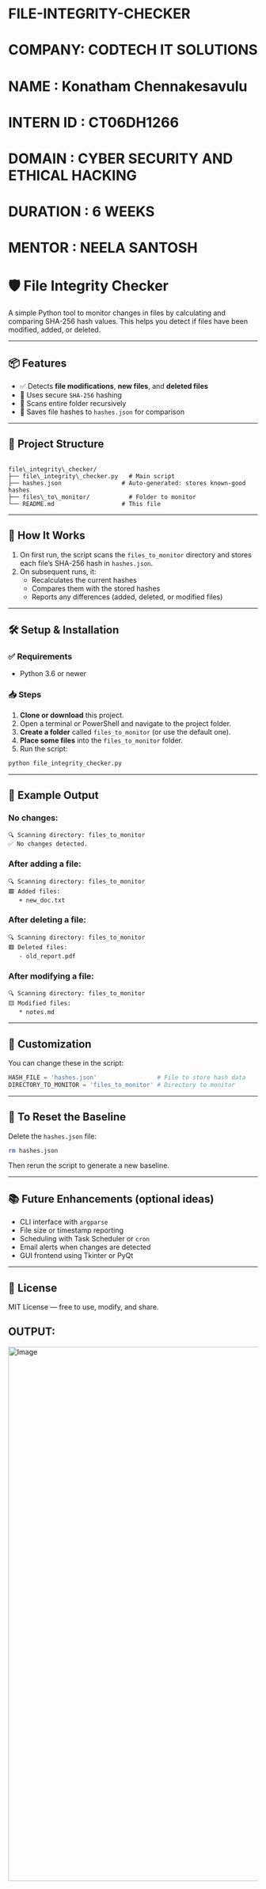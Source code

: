# FILE-INTEGRITY-CHECKER

 # COMPANY: CODTECH IT SOLUTIONS
 # NAME : Konatham Chennakesavulu
 # INTERN ID : CT06DH1266
 # DOMAIN : CYBER SECURITY AND ETHICAL HACKING
 # DURATION : 6 WEEKS
 # MENTOR : NEELA SANTOSH


# 🛡️ File Integrity Checker

A simple Python tool to monitor changes in files by calculating and comparing SHA-256 hash values. This helps you detect if files have been modified, added, or deleted.

---

## 📦 Features

- ✅ Detects **file modifications**, **new files**, and **deleted files**
- 🧮 Uses secure `SHA-256` hashing
- 📂 Scans entire folder recursively
- 💾 Saves file hashes to `hashes.json` for comparison

---

## 📁 Project Structure

```

file\_integrity\_checker/
├── file\_integrity\_checker.py   # Main script
├── hashes.json                 # Auto-generated: stores known-good hashes
├── files\_to\_monitor/           # Folder to monitor
└── README.md                   # This file

````

---

## 🚀 How It Works

1. On first run, the script scans the `files_to_monitor` directory and stores each file’s SHA-256 hash in `hashes.json`.
2. On subsequent runs, it:
   - Recalculates the current hashes
   - Compares them with the stored hashes
   - Reports any differences (added, deleted, or modified files)

---

## 🛠️ Setup & Installation

### ✅ Requirements
- Python 3.6 or newer

### 📥 Steps

1. **Clone or download** this project.
2. Open a terminal or PowerShell and navigate to the project folder.
3. **Create a folder** called `files_to_monitor` (or use the default one).
4. **Place some files** into the `files_to_monitor` folder.
5. Run the script:

```bash
python file_integrity_checker.py
````

---

## 🧪 Example Output

### No changes:

```
🔍 Scanning directory: files_to_monitor
✅ No changes detected.
```

### After adding a file:

```
🔍 Scanning directory: files_to_monitor
🟩 Added files:
   + new_doc.txt
```

### After deleting a file:

```
🔍 Scanning directory: files_to_monitor
🟥 Deleted files:
   - old_report.pdf
```

### After modifying a file:

```
🔍 Scanning directory: files_to_monitor
🟨 Modified files:
   * notes.md
```

---

## 🔧 Customization

You can change these in the script:

```python
HASH_FILE = 'hashes.json'                 # File to store hash data
DIRECTORY_TO_MONITOR = 'files_to_monitor' # Directory to monitor
```

---

## 📌 To Reset the Baseline

Delete the `hashes.json` file:

```bash
rm hashes.json
```

Then rerun the script to generate a new baseline.

---

## 📚 Future Enhancements (optional ideas)

* CLI interface with `argparse`
* File size or timestamp reporting
* Scheduling with Task Scheduler or `cron`
* Email alerts when changes are detected
* GUI frontend using Tkinter or PyQt

---

## 📝 License

MIT License — free to use, modify, and share.



## OUTPUT:
<img width="1920" height="1080" alt="Image" src="https://github.com/user-attachments/assets/ed715f1c-e5b8-4077-9c6b-db10cd612316" />
